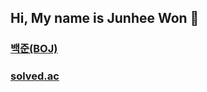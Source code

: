 ## Hi, My name is Junhee Won 👋


### [백준(BOJ)](https://www.acmicpc.net/user/wwoon63)
### [solved.ac](https://solved.ac/profile/wwoon63)
